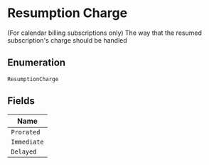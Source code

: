 
# Resumption Charge

(For calendar billing subscriptions only) The way that the resumed subscription's charge should be handled

## Enumeration

`ResumptionCharge`

## Fields

| Name |
|  --- |
| `Prorated` |
| `Immediate` |
| `Delayed` |

